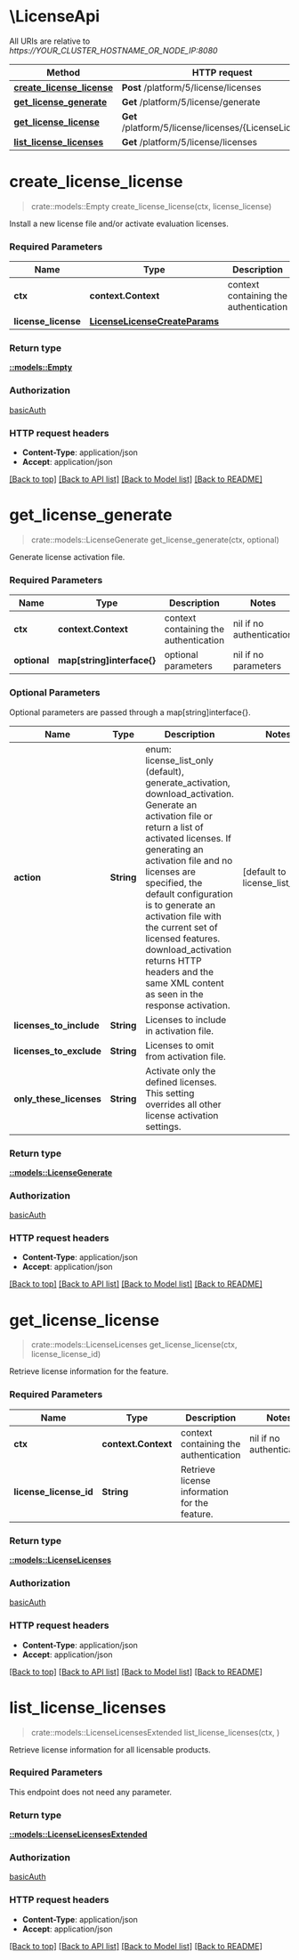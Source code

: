 # \LicenseApi

All URIs are relative to *https://YOUR_CLUSTER_HOSTNAME_OR_NODE_IP:8080*

Method | HTTP request | Description
------------- | ------------- | -------------
[**create_license_license**](LicenseApi.md#create_license_license) | **Post** /platform/5/license/licenses | 
[**get_license_generate**](LicenseApi.md#get_license_generate) | **Get** /platform/5/license/generate | 
[**get_license_license**](LicenseApi.md#get_license_license) | **Get** /platform/5/license/licenses/{LicenseLicenseId} | 
[**list_license_licenses**](LicenseApi.md#list_license_licenses) | **Get** /platform/5/license/licenses | 


# **create_license_license**
>crate::models::Empty create_license_license(ctx, license_license)


Install a new license file and/or activate evaluation licenses.

### Required Parameters

Name | Type | Description  | Notes
------------- | ------------- | ------------- | -------------
 **ctx** | **context.Context** | context containing the authentication | nil if no authentication
  **license_license** | [**LicenseLicenseCreateParams**](LicenseLicenseCreateParams.md)|  | 

### Return type

[**::models::Empty**](Empty.md)

### Authorization

[basicAuth](../README.md#basicAuth)

### HTTP request headers

 - **Content-Type**: application/json
 - **Accept**: application/json

[[Back to top]](#) [[Back to API list]](../README.md#documentation-for-api-endpoints) [[Back to Model list]](../README.md#documentation-for-models) [[Back to README]](../README.md)

# **get_license_generate**
>crate::models::LicenseGenerate get_license_generate(ctx, optional)


Generate license activation file.

### Required Parameters

Name | Type | Description  | Notes
------------- | ------------- | ------------- | -------------
 **ctx** | **context.Context** | context containing the authentication | nil if no authentication
 **optional** | **map[string]interface{}** | optional parameters | nil if no parameters

### Optional Parameters
Optional parameters are passed through a map[string]interface{}.

Name | Type | Description  | Notes
------------- | ------------- | ------------- | -------------
 **action** | **String**| enum: license_list_only (default), generate_activation, download_activation. Generate an activation file or return a list of activated licenses. If generating an activation file and no licenses are specified, the default configuration is to generate an activation file with the current set of licensed features. download_activation returns HTTP headers and the same XML content as seen in the response activation. | [default to license_list_only]
 **licenses_to_include** | **String**| Licenses to include in activation file. | 
 **licenses_to_exclude** | **String**| Licenses to omit from activation file. | 
 **only_these_licenses** | **String**| Activate only the defined licenses. This setting overrides all other license activation settings. | 

### Return type

[**::models::LicenseGenerate**](LicenseGenerate.md)

### Authorization

[basicAuth](../README.md#basicAuth)

### HTTP request headers

 - **Content-Type**: application/json
 - **Accept**: application/json

[[Back to top]](#) [[Back to API list]](../README.md#documentation-for-api-endpoints) [[Back to Model list]](../README.md#documentation-for-models) [[Back to README]](../README.md)

# **get_license_license**
>crate::models::LicenseLicenses get_license_license(ctx, license_license_id)


Retrieve license information for the feature.

### Required Parameters

Name | Type | Description  | Notes
------------- | ------------- | ------------- | -------------
 **ctx** | **context.Context** | context containing the authentication | nil if no authentication
  **license_license_id** | **String**| Retrieve license information for the feature. | 

### Return type

[**::models::LicenseLicenses**](LicenseLicenses.md)

### Authorization

[basicAuth](../README.md#basicAuth)

### HTTP request headers

 - **Content-Type**: application/json
 - **Accept**: application/json

[[Back to top]](#) [[Back to API list]](../README.md#documentation-for-api-endpoints) [[Back to Model list]](../README.md#documentation-for-models) [[Back to README]](../README.md)

# **list_license_licenses**
>crate::models::LicenseLicensesExtended list_license_licenses(ctx, )


Retrieve license information for all licensable products.

### Required Parameters
This endpoint does not need any parameter.

### Return type

[**::models::LicenseLicensesExtended**](LicenseLicensesExtended.md)

### Authorization

[basicAuth](../README.md#basicAuth)

### HTTP request headers

 - **Content-Type**: application/json
 - **Accept**: application/json

[[Back to top]](#) [[Back to API list]](../README.md#documentation-for-api-endpoints) [[Back to Model list]](../README.md#documentation-for-models) [[Back to README]](../README.md)

